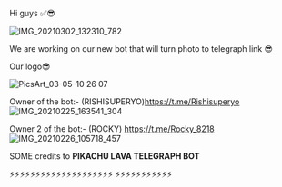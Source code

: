 Hi guys ✅😎

![IMG_20210302_132310_782](https://user-images.githubusercontent.com/73427470/110157548-4d82ed00-7e0e-11eb-99b3-187958b6a853.jpg)


We are working on our new bot that will turn photo to telegraph link 😎

Our logo😎

![PicsArt_03-05-10 26 07](https://user-images.githubusercontent.com/73427470/110157673-7b683180-7e0e-11eb-8b13-fec7f78ced15.jpg)

Owner of the bot:- (RISHISUPERYO)https://t.me/Rishisuperyo
![IMG_20210225_163541_304](https://user-images.githubusercontent.com/73427470/110157770-96d33c80-7e0e-11eb-9ae5-60423d62a6b7.jpg)

Owner 2 of the bot:- (ROCKY) https://t.me/Rocky_8218
![IMG_20210226_105718_457](https://user-images.githubusercontent.com/73427470/110158189-119c5780-7e0f-11eb-90e2-9f550cc5faeb.jpg)

SOME credits to **PIKACHU LAVA TELEGRAPH BOT**





⚡⚡⚡⚡⚡⚡⚡⚡⚡⚡⚡⚡⚡⚡⚡⚡⚡⚡⚡⚡
⚡⚡⚡⚡⚡⚡⚡⚡⚡⚡⚡
